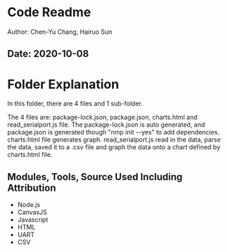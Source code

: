# Code Readme
Author: Chen-Yu Chang, Hairuo Sun

Date: 2020-10-08
-----

# Folder Explanation
In this folder, there are 4 files and 1 sub-folder.

The 4 files are: package-lock.json, package.json, charts.html and read_serialport.js file. The package-lock.json is auto generated, and package.json is generated though "nmp init --yes" to add dependencies. charts.html file generates graph. read_serialport.js read in the data, parse the data, saved it to a .csv file and graph the data onto a chart defined by charts.html file.

## Modules, Tools, Source Used Including Attribution
* Node.js
* CanvasJS
* Javascript
* HTML
* UART
* CSV
